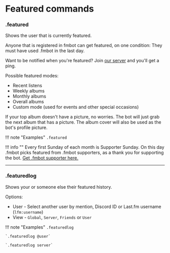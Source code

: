 # Featured commands     

### .featured

Shows the user that is currently featured.

Anyone that is registered in fmbot can get featured, on one condition: They must have used .fmbot in the last day.

Want to be notified when you're featured? Join [our server](https://discord.gg/JaHj26hHGk) and you'll get a ping.

Possible featured modes:

* Recent listens
* Weekly albums
* Monthly albums
* Overall albums
* Custom mode (used for events and other special occasions)

If your top album doesn't have a picture, no worries. The bot will just grab the next album that has a picture. The album cover will also be used as the bot's profile picture.

!!! note "Examples"
    `.featured`

        
!!! info ""
    Every first Sunday of each month is Supporter Sunday. On this day .fmbot picks featured from .fmbot supporters, as a thank you for supporting the bot.
    [Get .fmbot supporter here.](/supporter)


---

### .featuredlog

Shows your or someone else their featured history.

Options:

* User - Select another user by mention, Discord ID or Last.fm username (`lfm:username`)
* View - `Global`, `Server`, `Friends` or `User`

!!! note "Examples"
    `.featuredlog`

    `.featuredlog @user`

    `.featuredlog server`

